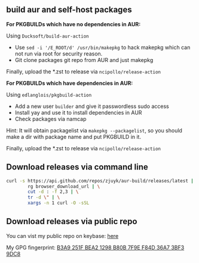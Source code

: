 ## build aur and self-host packages

**For PKGBUILDs which have no dependencies in AUR:**

Using `Ducksoft/build-aur-action`

- Use `sed -i '/E_ROOT/d' /usr/bin/makepkg` to hack makepkg which can not run via root for security reason.
- Git clone packages git repo from AUR and just makepkg

Finally, upload the *.zst to release via `ncipollo/release-action`

**For PKGBUILDs which have dependencies in AUR:**

Using `edlanglois/pkgbuild-action`

- Add a new user `builder` and give it passwordless sudo access
- Install yay and use it to install dependencies in AUR
- Check packages via namcap

Hint: It will obtain packagelist via `makepkg --packagelist`, so you should make a dir with package name and put PKGBUILD in it.

Finally, upload the *.zst to release via `ncipollo/release-action`

## Download releases via command line

```bash
curl -s https://api.github.com/repos/zjuyk/aur-build/releases/latest | \
        rg browser_download_url | \
        cut -d : -f 2,3 | \
        tr -d \" | \
        xargs -n 1 curl -O -sSL
```

## Download releases via public repo

You can vist my public repo on keybase: [here](https://zjuyk.keybase.pub)

My GPG fingerprint: [B3A9 251F BEA2 1298 B80B  7F9E F84D 36A7 3BF3 9DC8](https://github.com/zjuyk.gpg)
